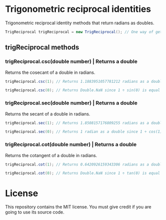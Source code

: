 # Trigonometric reciprocal identities

Trigonometric reciprocal identity methods that return radians as doubles.

```Java
TrigReciprocal trigReciprocal = new TrigReciprocal(); // One way of getting the trigReciprocal class
```

## trigReciprocal methods

### trigReciprocal.csc(double number) | Returns a double

Returns the cosecant of a double in radians.

```Java
trigReciprocal.csc(1); // Returns 1.1883951057781212 radians as a double
```

```Java
trigReciprocal.csc(0); // Returns Double.NaN since 1 ÷ sin(0) is equal to 1 ÷ 0, which is undefined
```

### trigReciprocal.sec(double number) | Returns a double

Returns the secant of a double in radians.

```Java
trigReciprocal.sec(1); // Returns 1.8508157176809255 radians as a double
```

```Java
trigReciprocal.sec(0); // Returns 1 radian as a double since 1 ÷ cos(1) is equal to 1 ÷ 1, which is 1
```

### trigReciprocal.cot(double number) | Returns a double

Returns the cotangent of a double in radians.

```Java
trigReciprocal.cot(1); // Returns 0.6420926159343306 radians as a double
```

```Java
trigReciprocal.cot(0); // Returns Double.NaN since 1 ÷ tan(0) is equal to 1 ÷ 0, which is undefined
```

# License

This repository contains the MIT license. You must give credit if you are going to use its source code.
